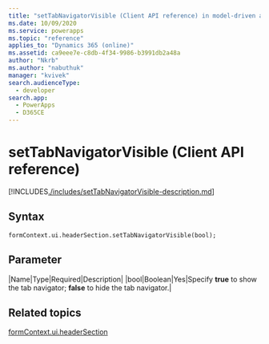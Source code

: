 ```yaml
---
title: "setTabNavigatorVisible (Client API reference) in model-driven apps| MicrosoftDocs"
ms.date: 10/09/2020
ms.service: powerapps
ms.topic: "reference"
applies_to: "Dynamics 365 (online)"
ms.assetid: ca9eee7e-c8db-4f34-9986-b3991db2a48a
author: "Nkrb"
ms.author: "nabuthuk"
manager: "kvivek"
search.audienceType: 
  - developer
search.app: 
  - PowerApps
  - D365CE
---
```


# setTabNavigatorVisible (Client API reference)

[!INCLUDES[./includes/setTabNavigatorVisible-description.md](./includes/setTabNavigatorVisible-description.md)]

## Syntax

`formContext.ui.headerSection.setTabNavigatorVisible(bool);`

## Parameter

|Name|Type|Required|Description|
|bool|Boolean|Yes|Specify **true** to show the tab navigator; **false** to hide the tab navigator.|

## Related topics

[formContext.ui.headerSection](../formContext-ui-headerSection.md)